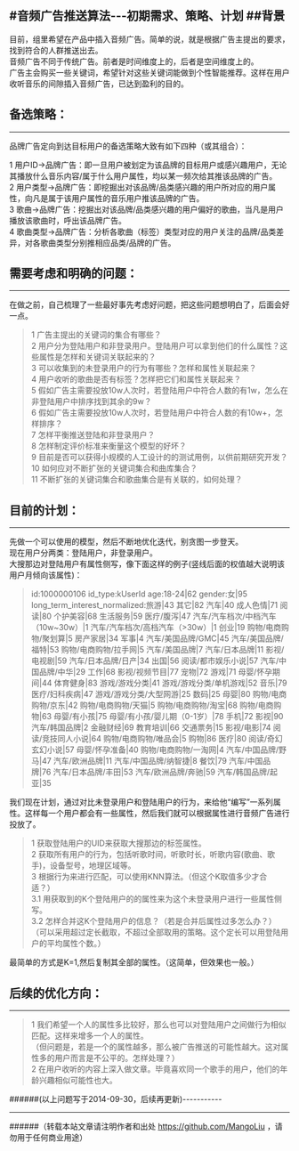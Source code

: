 #音频广告推送算法---初期需求、策略、计划
##背景
--------------------------------
目前，组里希望在产品中插入音频广告。简单的说，就是根据广告主提出的要求，找到符合的人群推送出去。<br>
音频广告不同于传统广告。前者是时间维度上的，后者是空间维度上的。<br>
广告主会购买一些关键词，希望针对这些关键词能做到个性智能推荐。这样在用户收听音乐的间隙插入音频广告，已达到盈利的目的。<br>


## 备选策略：
--------------------------------
品牌广告定向到达目标用户的备选策略大致有如下四种（或其组合）：<br>
>
1 用户ID->品牌广告：即一旦用户被划定为该品牌的目标用户或感兴趣用户，无论其播放什么音乐内容/属于什么用户属性，均以某一频次给其推该品牌的广告。<br>
2 用户类型->品牌广告：即挖掘出对该品牌/品类感兴趣的用户所对应的用户属性，向凡是属于该用户属性的音乐用户推该品牌的广告。<br>
3 歌曲->品牌广告：挖掘出对该品牌/品类感兴趣的用户偏好的歌曲，当凡是用户播放该歌曲时，呼出该品牌广告。<br>
4 歌曲类型->品牌广告：分析各歌曲（标签）类型对应的用户关注的品牌/品类差异，对各歌曲类型分别推相应品类/品牌的广告。<br>

## 需要考虑和明确的问题：
--------------------------------
在做之前，自己梳理了一些最好事先考虑好问题，把这些问题想明白了，后面会好一点。<br>
>   1 广告主提出的关键词的集合有哪些？<br>
    2 用户分为登陆用户和非登录用户。登陆用户可以拿到他们的什么属性？这些属性是怎样和关键词关联起来的？<br>
    3 可以收集到的未登录用户的行为有哪些？怎样和属性关联起来？<br>
    4 用户收听的歌曲是否有标签？怎样把它们和属性关联起来？<br>
    5 假如广告主需要投放10w人次时，若登陆用户中符合人数的有1w，怎么在非登陆用户中排序找到其余的9w？<br>
    6 假如广告主需要投放10w人次时，若登陆用户中符合人数的有10w+，怎样排序？<br>
    7 怎样平衡推送登陆和非登录用户？<br>
    8 怎样制定评价标准来衡量这个模型的好坏？<br>
    9 目前是否可以获得小规模的人工设计的的测试用例，以供前期研究开发？<br>
    10 如何应对不断扩张的关键词集合和曲库集合？<br>
    11 不断扩张的关键词集合和歌曲集合是有关联的，如何处理？<br>


## 目前的计划：
--------------------------------
先做一个可以使用的模型，然后不断地优化迭代，别贪图一步登天。<br>
现在用户分两类：登陆用户，非登录用户。<br>
大搜那边对登陆用户有属性侧写，像下面这样的例子(竖线后面的权值越大说明该用户月倾向该属性)：<br>
>   id:1000000106   id_type:kUserId age:18-24|62    gender:女|95     long_term_interest_normalized:旅游|43 其它|82 汽车|40 成人色情|71 阅读|80 个护美容|68 生活服务|59 医疗/腹泻|47 汽车/汽车档次/中档汽车（10w~30w）|1 汽车/汽车档次/高档汽车（>30w）|1 创业|19 购物/电商购物/聚划算|5 房产家居|34 军事|4 汽车/美国品牌/GMC|45 汽车/美国品牌/福特|53 购物/电商购物/拉手网|5 汽车/美国品牌|7 汽车/日本品牌|11 影视/电视剧|59 汽车/日本品牌/日产|34 出国|56 阅读/都市娱乐小说|57 汽车/中国品牌/中华|29 工作|68 影视/视频节目|77 宠物|72 游戏|71 母婴/怀孕期间|44 体育健身|83 游戏/游戏分类|41 游戏/游戏分类/单机游戏|52 音乐|79 医疗/妇科疾病|47 游戏/游戏分类/大型网游|25 数码|25 母婴|80 购物/电商购物/京东|42 购物/电商购物/天猫|5 购物/电商购物/淘宝|68 购物/电商购物|63 母婴/有小孩|75 母婴/有小孩/婴儿期（0-1岁）|78 手机|72 影视|90 汽车/韩国品牌|2 金融财经|69 教育培训|66 交通票务|15 影视/电影|74 阅读/竞技同人小说|64 购物/电商购物/唯品会|5 购物|86 医疗|80 阅读/奇幻玄幻小说|57 母婴/怀孕准备|40 购物/电商购物/一淘网|4 汽车/中国品牌/野马|47 汽车/欧洲品牌|11 汽车/中国品牌/纳智捷|8 餐饮|79 汽车/中国品牌|76 汽车/日本品牌/丰田|53 汽车/欧洲品牌/奔驰|59 汽车/韩国品牌/起亚|35 <br>

我们现在计划，通过对比未登录用户和登陆用户的行为，来给他“编写”一系列属性。这样每一个用户都会有一些属性，然后我们就可以根据属性进行音频广告进行投放了。<br>
>  1 获取登陆用户的UID来获取大搜那边的标签属性。<br>
   2 获取所有用户的行为，包括听歌时间，听歌时长，听歌内容(歌曲、歌手)，设备型号，地理区域等。<br>
   3 根据行为来进行匹配，可以使用KNN算法。（但这个K取值多少才合适？）<br>
     3.1 用获取到的K个登陆用户的的属性来为这个未登录用户进行一些属性侧写。<br>
     3.2 怎样合并这K个登陆用户的信息？（若是合并后属性过多怎么办？）<br>
     （可以采用超过定长截取，不超过全部取用的策略。这个定长可以用登陆用户的平均属性个数。）<br>
     
最简单的方式是K=1,然后复制其全部的属性。（这简单，但效果也一般。）<br>

## 后续的优化方向：
--------------------------------
>  1 我们希望一个人的属性多比较好，那么也可以对登陆用户之间做行为相似匹配。这样来增多一个人的属性。<br>（但问题是，若是一个的属性越多，那么被广告推送的可能性越大。这对属性多的用户而言是不公平的。怎样处理？）<br>
   2 在用户收听的内容上深入做文章。毕竟喜欢同一个歌手的用户，他们的年龄兴趣相似可能性也大。<br>


######(以上问题写于2014-09-30，后续再更新)-----------

--------------------------------
######（转载本站文章请注明作者和出处 https://github.com/MangoLiu ，请勿用于任何商业用途）

